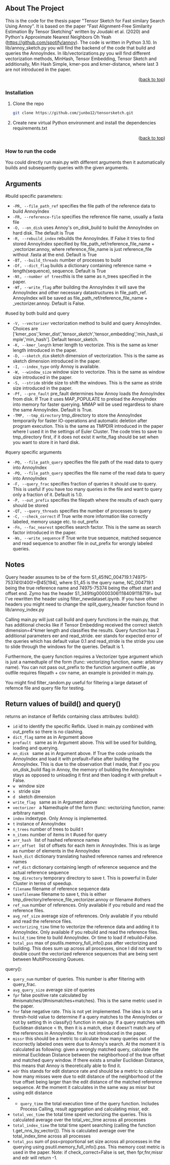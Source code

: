 
## About The Project

This is the code for the thesis paper "Tensor Sketch for Fast similary Search Using Annoy". It is based on the paper "Fast Alignment-Free Similarity Estimation By Tensor Sketching" written by Joudaki et al. (2020) and Python's Approximate Nearest Neighbors Oh Yeah (https://github.com/spotify/annoy). The code is written in Python 3.10. In lib/annoy_sketch.py you will find the backend of the code that build and queries the AnnoyIndex. In lib/vectorizations.py you will find different vectorization methods, MinHash, Tensor Embedding, Tensor Sketch and additionally, Min Hash Simple, kmer-pos and kmer-distance, where last 3 are not introduced in the paper. 
<p align="right">(<a href="#readme-top">back to top</a>)</p>

### Installation

1. Clone the repo
   ```sh
   git clone https://github.com/junbo12/tensorsketch.git
   ```
2. Create new virtual Python environment and install the dependencies requirements.txt
<p align="right">(<a href="#readme-top">back to top</a>)</p>

### How to run the code
You could directly run main.py with different arguments then it automatically builds and subsequently queries with the given arguments.

Arguments
---------------
#build specific parameters:
* ``-PR, --file_path_ref`` specifies the file path of the reference data to build AnnoyIndex
* ``-FR, --reference-file`` specifies the reference file name, usually a fasta file
* ``-O, --on_disk`` uses Annoy's on_disk_build to build the AnnoyIndex on hard disk. The default is True
* ``-R, --rebuild_index`` rebuilds the AnnoyIndex. If False it tries to find stored AnnoyIndex specified by file_path_ref/reference_file_name + _vectorizer.annoy, where reference_file_name is just reference_file without .fasta at the end. Default is True
* ``-BT, --build_threads`` number of processes to build
* ``-Df, --dict_flag`` builds a dictionary containing reference name -> length(sequence), sequence. Default is True
* ``-Nt, --number of trees``this is the same as n_trees specified in the paper.
* ``-Wf, --write_flag`` after building the AnnoyIndex it will save the AnnoyIndex and other necessary datastructures in file_path_ref. AnnoyIndex will be saved as file_path_ref/reference_file_name + _vectorizer.annoy. Default is False.

#used by both build and query
* ``-V, --vectorizer`` vectorization method to build and query AnnoyIndex. Choices are ['kmer_pos','kmer_dist','tensor_sketch','tensor_embedding','min_hash_simple','min_hash']. Default tensor_sketch.
* ``-K, --kmer_length`` kmer length to vectorize. This is the same as kmer length introduced in the paper.
* ``-D, --sketch_dim`` sketch dimension of vectorization. This is the same as sketch dimension introduced in the paper.
* ``-I, --index_type`` only Annoy is available.
* ``-W, --window_size`` window size to vectorize. This is the same as window size introduced in the paper.
* ``-S, --stride`` stride size to shift the windows. This is the same as stride size introduced in the paper.
* ``-Pf, --pre_fault`` pre_fault determines how Annoy loads the AnnoyIndex from disk. If True it uses MAP_POPULATE to preload the AnnoyIndex into memory for faster querying. MMAP will be used regardless to share the same AnnoyIndex. Default is True.
* ``-TMP, --tmp_directory`` tmp_directory to store the AnnoyIndex temporarily for faster IO-operations and automatic deletion after program execution. This is the same as TMPDIR introduced in the paper where I used it in the settings of Euler Cluster. The code tries to save to tmp_directory first, if it does not exist it write_flag should be set when you want to store it in hard disk.

#query specific arguments
* ``-PQ, --file_path_query`` specifies the file path of the read data to query into AnnoyIndex
*  ``-PQ, --file_path_query`` specifies the file name of the read data to query into AnnoyIndex
*  ``-F, --query_frac`` specifies fraction of queries it should use to query. This is useful if you have too many queries in the file and want to query only a fraction of it. Default is 1.0.
*  ``-P, --out_prefix`` specifies the filepath where the results of each query should be stored
*  ``-QT, --query_threads`` specifies the number of processes to query
*  ``-C, --check_correct`` if True write more information like correctly labeled, memory usage etc. to out_prefix
*  ``-Fn, --fac_nearest`` specifies search factor. This is the same as search factor introduced in the paper.
*  ``-Ws, --write_sequence`` if True write true sequence, matched sequence and read sequence to another file in out_prefix for wrongly labeled queries.
  
Notes
---------------
Query header assumes to be of the form S1_45!NC_004719.1:74975-75374!0!400!+@45[194], where S1_45 is the query name, NC_004719.1 being the true reference name and 74975-75374 being the offset start and offset end.
Zymo has the header S1_349!tig00000306!118409!118719!+ but I've rewritten the header using filter_newdataset.ipynb. If you have other headers you might need to change the split_query_header function found in lib/annoy_index.py

Calling main.py will just call build and query functions in the main.py, that has additional checks like if Tensor Embedding received the correct sketch dimension=4^kmer length and classifies the results. Query function has 2 additional parameters eer and read_stride. eer stands for expected error of the queries which has default value 0.1 and read_stride is the stride you use to slide through the windows for the queries. Default is 1.

Furthermore, the query function requires a Vectorizer type argument which is just a namedtuple of the form (func: vectorizing function, name: arbitrary name). You can not pass out_prefix to the function argument outfile , as outfile requires filepath + csv name, an example is provided in main.py.

You might find filter_random.py useful for filtering a large dataset of refernce file and query file for testing.

Return values of build() and query()
---------------
returns an instance of RefIdx containing class attributes:
build():
* ``id`` id to identify the specific RefIdx. Used in main.py combined with out_prefix so there is no clashing.
* ``dict_flag`` same as in Argument above
*  ``prefault `` same as in Argument above. This will be used for building, loading and querying.
*  ``on_disk `` same as in Argument above. If True the code unloads the AnnoyIndex and load it with prefault=False after building the AnnoyIndex. This is due to the observation that I made, that if you you on_disk_build flag in Annoy, the memory of building the AnnoyIndex stays as opposed to unloading it first and then loading it with prefault = False.
*  ``w `` window size
*  ``s `` stride size
*  ``d `` sketch dimension
*  ``write_flag `` same as in Argument above
*  ``vectorizer `` a Namedtuple of the form (func: vectorizing function, name: arbitrary name)
*  ``index`` indextype. Only Annoy is implemented.
*  ``t`` instance of AnnoyIndex
*  ``n_trees`` number of trees to build t
*  ``n_items`` number of items in t
#used for query
*  ``arr_hash `` list of hashed reference names
*  ``arr_offset `` list of offsets for each item in AnnoyIndex. This is as large as number of elements in the AnnoyIndex
*  ``hash_dict`` dictionary translating hashed reference names and reference names
*  ``ref_dict`` dictionary containing length of reference sequence and the actual reference sequence
*  ``tmp_directory`` temporary directory to save t. This is powerful in Euler Cluster in terms of speedup.
* ``filename`` filename of reference sequence data
* ``savefilename`` filename to save t, this is either tmp_directory/reference_file_vectorizer.annoy or filename
#others
*  ``ref_num`` number of references. Only available if you rebuild and read the reference files.
*  ``avg_ref_size`` average size of references. Only available if you rebuild and read the reference files.
*  ``vectorizing_time`` time to vectorize the reference data and adding it to AnnoyIndex. Only available if you rebuild and read the reference files.
*  ``build_time`` time to build AnnoyIndex. Or time to load if rebuild=False.
*  ``total_pss`` max of psutils.memory_full_info().pss after vectorizing and building. This does sum up across all processes, since I did not want to double count the vectorized reference sequences that are being sent between MultiProcessing Queues.


query():
* ``query_num`` number of queries. This number is after filtering with query_frac.
* ``avg_query_size`` average size of queries
* ``fpr`` false positive rate calculated by #mismatches/(#mismatches+matches). This is the same metric used in the paper.
* ``fnr`` false negative rate. This is not yet implemented. The idea is to set a thresh-hold value to determine if a query matches to the AnnoyIndex or not by setting th in classify() function in main.py. If a query matches with Euclidean distance < th, then it is a match, else it doesn't match any of the references in AnnoyIndex. fnr is not introduced in the paper.
* ``missr`` this should be a metric to calculate how many queries out of the incorrectly labeled ones were due to Annoy's search. At the moment it is calculated as following: given a wrongly matched query, calculate the minimal Euclidean Distance between the neighborhood of the true offset and matched query window. If there exists a smaller Euclidean Distance, this means that Annoy is theoretically able to find it.
* ``edr`` this stands for edit distance rate and should be a metric to calculate how many misses were due to edit distance of the neighborhood of the true offset being larger than the edit distance of the matched reference sequence. At the moment it calculates in the same way as missr but using edit distance
* * ``query_time`` the total execution time of the query function. Includes Process Calling, result aggregation and calculating missr, edr.
* ``total_vec_time`` the total time spent vectorizing the queries. This is calculated average over the total_vec_time across all processes
* ``total_index_time`` the total time spent searching (calling the function t.get_nns_by_vector()). This is calculated average over the total_index_time across all processes
* ``total_pss`` sum of pss=proportional set size across all processes in the querying using psutil.memory_full_info().pss. This memory cost metric is used in the paper.
Note: if check_correct=False is set, then fpr,fnr,missr and edr will return -1.

